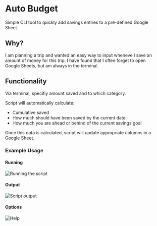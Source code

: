 # Auto Budget
Simple CLI tool to quickly add savings entries to a pre-defined Google Sheet.

## Why?
I am planning a trip and wanted an easy way to input wheneve I save an amount of money for this trip. I have found that I often forget to open Google Sheets, but am always in the terminal.

## Functionality
Via terminal, specifiy amount saved and to which category.

Script will automatically calculate:
- Cumulative saved
- How much should have been saved by the current date
- How much you are ahead or behind of the current savings goal

Once this data is calculated, script will update appropriate columns in a Google Sheet.

### Example Usage
#### Running
![Running the script](https://i.imgur.com/onkpsaJ.png)

#### Output
![Script output](https://i.imgur.com/BM3GpzW.png)

#### Options
![Help](https://i.imgur.com/CzILSdt.png)
